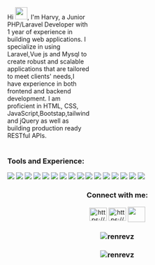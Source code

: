 <div style="display: grid; grid-template-columns: repeat(3, 1fr); grid-gap: 10px;">
  <span>
Hi <img src="https://media.giphy.com/media/hvRJCLFzcasrR4ia7z/giphy.gif" width="28">, I'm Harvy, a Junior PHP/Laravel Developer with 1 year of experience in building web applications. I specialize in using Laravel,Vue js and Mysql to create robust and scalable applications that are tailored to meet clients' needs,I have experience in both frontend and backend development. I am proficient in HTML, CSS, JavaScript,Bootstap,tailwind and jQuery as well as building production ready RESTful APIs.
</div>
<br>


<h3 align="left">Tools and Experience:</h3>
<p align="left">
<kbd> <img src='https://img.shields.io/badge/laravel-%23FF2D20.svg?style=for-the-badge&logo=laravel&logoColor=white'/></kbd>
<kbd> <img src='https://img.shields.io/badge/vuejs-%2335495e.svg?style=for-the-badge&logo=vuedotjs&logoColor=%234FC08D'/></kbd>
<kbd> <img src='https://img.shields.io/badge/Express.js-404D59?style=for-the-badge'/></kbd>
<kbd> <img src='https://img.shields.io/badge/MongoDB-4EA94B?style=for-the-badge&logo=mongodb&logoColor=white'/></kbd>
<kbd> <img src='https://img.shields.io/badge/tailwindcss-%2338B2AC.svg?style=for-the-badge&logo=tailwind-css&logoColor=white'/></kbd>
  <kbd> <img src='https://img.shields.io/badge/mysql-%2300f.svg?style=for-the-badge&logo=mysql&logoColor=white'/></kbd>
<kbd> <img  src='https://img.shields.io/badge/html5-%23E34F26.svg?style=for-the-badge&logo=html5&logoColor=white'/></kbd>
<kbd> <img src='https://img.shields.io/badge/css3-%231572B6.svg?style=for-the-badge&logo=css3&logoColor=white'/></kbd>
<kbd> <img src='https://img.shields.io/badge/javascript-%23323330.svg?style=for-the-badge&logo=javascript&logoColor=%23F7DF1E'/></kbd>
<kbd> <img src='https://img.shields.io/badge/netlify-%23000000.svg?style=for-the-badge&logo=netlify&logoColor=#00C7B7'/></kbd>
<kbd> <img src='https://img.shields.io/badge/jquery-%230769AD.svg?style=for-the-badge&logo=jquery&logoColor=white'/></kbd>
<kbd> <img src='https://img.shields.io/badge/Visual%20Studio%20Code-0078d7.svg?style=for-the-badge&logo=visual-studio-code&logoColor=white'/></kbd>
<kbd> <img src='https://img.shields.io/badge/php-%23777BB4.svg?style=for-the-badge&logo=php&logoColor=white'/></kbd>
<kbd> <img src='https://img.shields.io/badge/bootstrap-%23563D7C.svg?style=for-the-badge&logo=bootstrap&logoColor=white'/></kbd>
<kbd> <img src='https://img.shields.io/badge/SASS-hotpink.svg?style=for-the-badge&logo=SASS&logoColor=white'/></kbd>
<kbd> <img src='https://img.shields.io/badge/WordPress-%23117AC9.svg?style=for-the-badge&logo=WordPress&logoColor=white'/></kbd>
</p>

<h3 align="center">Connect with me:</h3>
<p align="center">
<a href="www.linkedin.com/in/harvy-gascon-b99a6a240" target="blank"><img align="center" src="https://raw.githubusercontent.com/rahuldkjain/github-profile-readme-generator/master/src/images/icons/Social/linked-in-alt.svg" alt="https://www.linkedin.com/in/harvy-gascon-b99a6a240/" height="30" width="40" /></a>
<a href="https://www.facebook.com/Renrevz" target="blank"><img align="center" src="https://raw.githubusercontent.com/rahuldkjain/github-profile-readme-generator/master/src/images/icons/Social/facebook.svg" alt="https://www.facebook.com/renrevz/" height="30" width="40" /></a>
<a href="mailto:harvy275@gmail.com" target="blank"><img align="center" src="https://cdn-icons-png.flaticon.com/512/281/281769.png" height="35" width="40" /></a>
</p>


<h3 align="center" ><img src="https://github-readme-stats.vercel.app/api/top-langs?username=renrevz&show_icons=true&locale=en&layout=compact" alt="renrevz" /></h3>
<h3 align="center"><img  src="https://github-readme-streak-stats.herokuapp.com/?user=renrevz&" alt="renrevz" /></h3>


